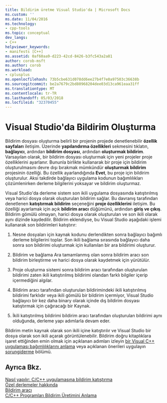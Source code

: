 ```yaml
---
title: Bildirim üretme Visual Studio'da | Microsoft Docs
ms.custom: ''
ms.date: 11/04/2016
ms.technology:
- cpp-tools
ms.topic: conceptual
dev_langs:
- C++
helpviewer_keywords:
- manifests [C++]
ms.assetid: 0af60aa9-d223-42cd-8426-b3fc543a2a81
author: corob-msft
ms.author: corob
ms.workload:
- cplusplus
ms.openlocfilehash: 73b5cbe631d078dd6ee27b4f7e0a97503c36638b
ms.sourcegitcommit: be2a7679c2bd80968204dee03d13ca961eaa31ff
ms.translationtype: MT
ms.contentlocale: tr-TR
ms.lasthandoff: 05/03/2018
ms.locfileid: "32370455"
---
```

# <a name="manifest-generation-in-visual-studio"></a>Visual Studio'da Bildirim Oluşturma
Bildirim dosyası oluşturma belirli bir projenin projede denetlenebilir **özellik sayfaları** iletişim. Üzerinde **yapılandırma özellikleri** sekmesini tıklatın, **bağlayıcı**, ardından **bildirim dosyası**, ardından **oluşturmak bildirim**. Varsayılan olarak, bir bildirim dosyası oluşturmak için yeni projeler proje özelliklerini ayarlanır. Bununla birlikte kullanarak bir proje için bildirim oluşturulmasını devre dışı bırakmak mümkündür **oluşturmak bildirim** projesinin özelliği. Bu özellik ayarlandığında **Evet**, bu proje için bildirim oluşturulur. Aksi takdirde bağlayıcı uygulama kodunun bağımlılıkları çözümlenirken derleme bilgilerini yoksayar ve bildirim oluşturmaz.  
  
 Visual Studio'da derleme sistem son ikili uygulama dosyasında katıştırılmış veya harici dosya olarak oluşturulan bildirim sağlar. Bu davranış tarafından denetlenen **katıştırmak bildirim** seçeneğini **proje özelliklerini** iletişim. Bu özelliği ayarlamak için açık **bildirim aracı** düğümünü, ardından **giriş ve çıkış**. Bildirim gömülü olmayan, harici dosya olarak oluşturulan ve son ikili olarak aynı dizinde kaydedilir. Bildirim eklendiyse, bu Visual Studio aşağıdaki işlemi kullanarak son bildirimleri katıştırır:  
  
1.  Nesne dosyaları için kaynak kodunu derlendikten sonra bağlayıcı bağımlı derleme bilgilerini toplar. Son ikili bağlama sırasında bağlayıcı daha sonra son bildirimi oluşturmak için kullanılan bir ara bildirimi oluşturur.  
  
2.  Bildirim ve bağlama Ara tamamlanmış olan sonra bildirim aracı son bildirim birleştirme ve harici dosya olarak kaydetmek için yürütülür.  
  
3.  Proje oluşturma sistemi sonra bildirim aracı tarafından oluşturulan bildirimi zaten ikili katıştırılmış bildirimi olandan farklı bilgiler içerip içermediğini algılar.  
  
4.  Bildirim aracı tarafından oluşturulan bildirimindeki ikili katıştırılmış bildirimi farklıdır veya ikili gömülü bir bildirim içermiyor, Visual Studio bağlayıcı bir kez daha binary olarak içinde dış bildirim dosyası katıştırmak için çağıracağı bir Kaynak.  
  
5.  İkili katıştırılmış bildirimi bildirim aracı tarafından oluşturulan bildirimi aynı olduğunda, derleme yapı adımlarla devam eder.  
  
 Bildirim metin kaynak olarak son ikili içine katıştırılır ve Visual Studio bir dosya olarak son ikili açarak görüntülenebilir. Bildirim doğru kitaplıklara işaret ettiğinden emin olmak için açıklanan adımları izleyin [bir Visual C++ uygulaması bağımlılıklarını anlama](../ide/understanding-the-dependencies-of-a-visual-cpp-application.md) veya açıklanan önerileri uygulayın [sorungiderme](../build/troubleshooting-c-cpp-isolated-applications-and-side-by-side-assemblies.md) bölümü.  
  
## <a name="see-also"></a>Ayrıca Bkz.  
 [Nasıl yapılır: C/C++ uygulamasına bildirim katıştırma](../build/how-to-embed-a-manifest-inside-a-c-cpp-application.md)   
 [Özel derlemeler hakkında](http://msdn.microsoft.com/library/ff951638)   
 [Bildirim aracı](http://msdn.microsoft.com/library/aa375649)   
 [C/C++ Programları Bildirim Üretimini Anlama](../build/understanding-manifest-generation-for-c-cpp-programs.md)